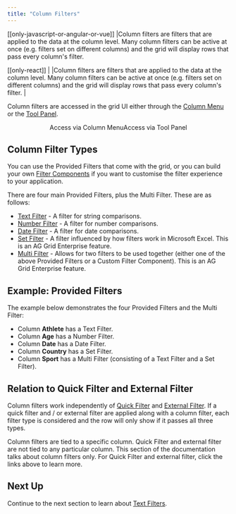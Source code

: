 ```yaml
---
title: "Column Filters"
---
```


[[only-javascript-or-angular-or-vue]]
|Column filters are filters that are applied to the data at the column level. Many column filters can be active at once (e.g. filters set on different columns) and the grid will display rows that pass every column's filter.

[[only-react]]
|<video-section id="pebXUHUdlos" title="React Column Filters" header="true">
|Column filters are filters that are applied to the data at the column level. Many column filters can be active at once (e.g. filters set on different columns) and the grid will display rows that pass every column's filter.
|</video-section>

Column filters are accessed in the grid UI either through the [Column Menu](/column-menu/) or the [Tool Panel](/tool-panel/).

<div style="display: flex; justify-content: center;">
    <image-caption src="filtering/resources/open-column.gif" alt="Open Column" width="25rem" constrained="true">
        Access via Column Menu
    </image-caption>
    <image-caption src="filtering/resources/open-tool-panel.gif" alt="Open Tool Panel" width="25rem" constrained="true">
        Access via Tool Panel
    </image-caption>
</div>

## Column Filter Types

You can use the Provided Filters that come with the grid, or you can build your own [Filter Components](/component-filter/) if you want to customise the filter experience to your application.

There are four main Provided Filters, plus the Multi Filter. These are as follows:
- [Text Filter](/filter-text/) - A filter for string comparisons.
- [Number Filter](/filter-number/) - A filter for number comparisons.
- [Date Filter](/filter-date/) - A filter for date comparisons.
- [Set Filter](/filter-set/) <enterprise-icon></enterprise-icon> - A filter influenced by how filters work in Microsoft Excel. This is an AG Grid Enterprise feature.
- [Multi Filter](/filter-multi/) <enterprise-icon></enterprise-icon>- Allows for two filters to be used together (either one of the above Provided Filters or a Custom Filter Component). This is an AG Grid Enterprise feature.

## Example: Provided Filters

The example below demonstrates the four Provided Filters and the Multi Filter:

- Column **Athlete** has a Text Filter.
- Column **Age** has a Number Filter.
- Column **Date** has a Date Filter.
- Column **Country** has a Set Filter.
- Column **Sport** has a Multi Filter (consisting of a Text Filter and a Set Filter).

<grid-example title='Provided Filters' name='provided-filters' type='generated' options='{ "enterprise": true, "exampleHeight": 560, "modules": ["clientside", "setfilter", "multifilter"] }'></grid-example>

## Relation to Quick Filter and External Filter

Column filters work independently of [Quick Filter](/filter-quick/) and [External Filter](/filter-external/). If a quick filter and / or external filter are applied along with a column filter, each filter type is considered and the row will only show if it passes all three types.

Column filters are tied to a specific column. Quick Filter and external filter are not tied to any particular column. This section of the documentation talks about column filters only. For Quick Filter and external filter, click the links above to learn more.

## Next Up

Continue to the next section to learn about [Text Filters](/filter-text).
